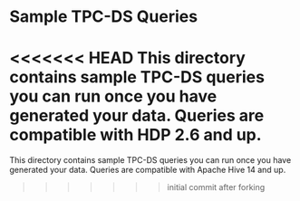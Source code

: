 Sample TPC-DS Queries
=====================

<<<<<<< HEAD
This directory contains sample TPC-DS queries you can run once you have generated your data. Queries are compatible with HDP 2.6 and up.
=======
This directory contains sample TPC-DS queries you can run once you have generated your data. Queries are compatible with Apache Hive 14 and up.
>>>>>>> initial commit after forking
